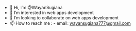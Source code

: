 - 👋 Hi, I’m @IWayanSugiana
- 👀 I’m interested in web apps development
- 💞️ I’m looking to collaborate on web apps development
- 📫 How to reach me :
      - email: wayansugiana777@gmail.com 

<!---
IWayanSugiana/IWayanSugiana is a ✨ special ✨ repository because its `README.md` (this file) appears on your GitHub profile.
You can click the Preview link to take a look at your changes.
--->
